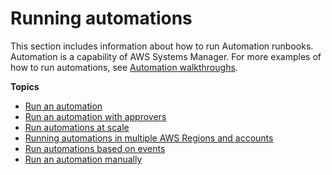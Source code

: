 # Running automations<a name="running-automations"></a>

This section includes information about how to run Automation runbooks\. Automation is a capability of AWS Systems Manager\. For more examples of how to run automations, see [Automation walkthroughs](automation-walk.md)\.

**Topics**
+ [Run an automation](running-simple-automations.md)
+ [Run an automation with approvers](running-automations-require-approvals.md)
+ [Run automations at scale](running-automations-scale.md)
+ [Running automations in multiple AWS Regions and accounts](running-automations-multiple-accounts-regions.md)
+ [Run automations based on events](running-automations-event-bridge.md)
+ [Run an automation manually](automation-working-executing-manually.md)